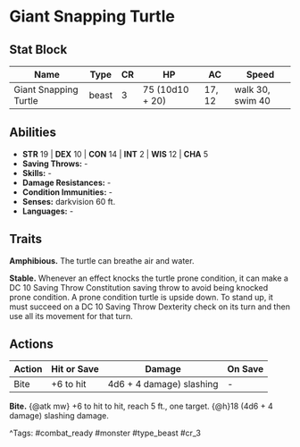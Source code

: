 # Giant Snapping Turtle

## Stat Block

| Name | Type | CR | HP | AC | Speed |
|------|------|----|----|----|-------|
| Giant Snapping Turtle | beast | 3 | 75 (10d10 + 20) | 17, 12 | walk 30, swim 40 |

## Abilities

- **STR** 19 | **DEX** 10 | **CON** 14 | **INT** 2 | **WIS** 12 | **CHA** 5
- **Saving Throws:** -  
- **Skills:** -  
- **Damage Resistances:** -  
- **Condition Immunities:** -  
- **Senses:** darkvision 60 ft.  
- **Languages:** -

## Traits

**Amphibious.** The turtle can breathe air and water.

**Stable.** Whenever an effect knocks the turtle prone condition, it can make a DC 10 Saving Throw Constitution saving throw to avoid being knocked prone condition. A prone condition turtle is upside down. To stand up, it must succeed on a DC 10 Saving Throw Dexterity check on its turn and then use all its movement for that turn.


## Actions

| Action | Hit or Save | Damage | On Save |
|--------|--------------|--------|----------|
| Bite | +6 to hit | 4d6 + 4 damage) slashing | - |

**Bite.** {@atk mw} +6 to hit to hit, reach 5 ft., one target. {@h}18 (4d6 + 4 damage) slashing damage.


^Tags: #combat_ready #monster #type_beast #cr_3